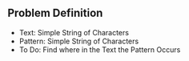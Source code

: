 
## Problem Definition
- Text: Simple String of Characters
- Pattern: Simple String of Characters
- To Do: Find where in the Text the Pattern Occurs


